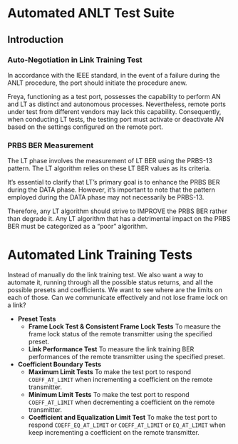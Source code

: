 # Automated ANLT Test Suite

## Introduction

### Auto-Negotiation in Link Training Test
In accordance with the IEEE standard, in the event of a failure during the ANLT procedure, the port should initiate the procedure anew.

Freya, functioning as a test port, possesses the capability to perform AN and LT as distinct and autonomous processes. Nevertheless, remote ports under test from different vendors may lack this capability. Consequently, when conducting LT tests, the testing port must activate or deactivate AN based on the settings configured on the remote port.

### PRBS BER Measurement
The LT phase involves the measurement of LT BER using the PRBS-13 pattern. The LT algorithm relies on these LT BER values as its criteria.

It’s essential to clarify that LT’s primary goal is to enhance the PRBS BER during the DATA phase. However, it’s important to note that the pattern employed during the DATA phase may not necessarily be PRBS-13.

Therefore, any LT algorithm should strive to IMPROVE the PRBS BER rather than degrade it. Any LT algorithm that has a detrimental impact on the PRBS BER must be categorized as a “poor” algorithm.

# Automated Link Training Tests

Instead of manually do the link training test. We also want a way to automate it, running through all the possible status returns, and all the possible presets and coefficients. We want to see where are the limits on each of those. Can we communicate effectively and not lose frame lock on a link? 

* **Preset Tests**
  * **Frame Lock Test & Consistent Frame Lock Tests**
    To measure the frame lock status of the remote transmitter using the specified preset.
  * **Link Performance Test**
    To measure the link training BER performances of the remote transmitter using the specified preset.
* **Coefficient Boundary Tests**
  * **Maximum Limit Tests**
    To make the test port to respond ``COEFF_AT_LIMIT`` when incrementing a coefficient on the remote transmitter.
  * **Minimum Limit Tests**
    To make the test port to respond ``COEFF_AT_LIMIT`` when decrementing a coefficient on the remote transmitter.
  * **Coefficient and Equalization Limit Test**
    To make the test port to respond ``COEFF_EQ_AT_LIMIT`` or ``COEFF_AT_LIMIT`` or ``EQ_AT_LIMIT`` when keep incrementing a coefficient on the remote transmitter.